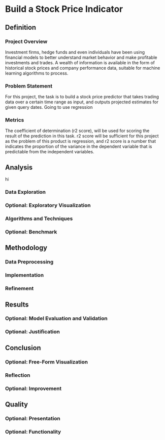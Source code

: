 # Build a Stock Price Indicator #

## Definition ##
### Project Overview ###
Investment firms, hedge funds and even individuals have been using financial models to better understand market behavior and make profitable investments and trades. A wealth of information is available in the form of historical stock prices and company performance data, suitable for machine learning algorithms to process.
### Problem Statement ###
For this project, the task is to build a stock price predictor that takes trading data over a certain time range as input, and outputs projected estimates for given query dates. 
Going to use regression
### Metrics ###
The coefficient of determination (r2 score), will be used for scoring the result of the prediction in this task. 
r2 score will be sufficient for this project as the problem of this product is regression, and r2 score is a number that indicates the proportion of the variance in the dependent variable that is predictable from the independent variables.
## Analysis ##
hi
### Data Exploration ###
### Optional: Exploratory Visualization ###
### Algorithms and Techniques ###
### Optional: Benchmark ###
## Methodology ##
### Data Preprocessing ###
### Implementation ###
### Refinement ###
## Results ##
### Optional: Model Evaluation and Validation ###
### Optional: Justification ###
## Conclusion ##
### Optional: Free-Form Visualization ###
### Reflection ###
### Optional: Improvement ###
## Quality ##
### Optional: Presentation ###
### Optional: Functionality ###
